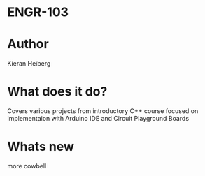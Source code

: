 # ENGR-103

# Author
Kieran Heiberg

# What does it do?
Covers various projects from introductory C++ course focused on implementaion with Arduino IDE and Circuit Playground Boards

# Whats new
more cowbell
